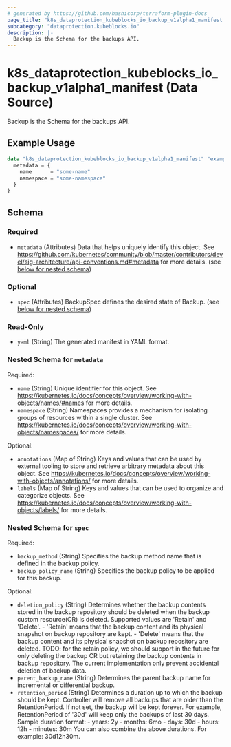 ```yaml
---
# generated by https://github.com/hashicorp/terraform-plugin-docs
page_title: "k8s_dataprotection_kubeblocks_io_backup_v1alpha1_manifest Data Source - terraform-provider-k8s"
subcategory: "dataprotection.kubeblocks.io"
description: |-
  Backup is the Schema for the backups API.
---
```


# k8s_dataprotection_kubeblocks_io_backup_v1alpha1_manifest (Data Source)

Backup is the Schema for the backups API.

## Example Usage

```terraform
data "k8s_dataprotection_kubeblocks_io_backup_v1alpha1_manifest" "example" {
  metadata = {
    name      = "some-name"
    namespace = "some-namespace"
  }
}
```

<!-- schema generated by tfplugindocs -->
## Schema

### Required

- `metadata` (Attributes) Data that helps uniquely identify this object. See https://github.com/kubernetes/community/blob/master/contributors/devel/sig-architecture/api-conventions.md#metadata for more details. (see [below for nested schema](#nestedatt--metadata))

### Optional

- `spec` (Attributes) BackupSpec defines the desired state of Backup. (see [below for nested schema](#nestedatt--spec))

### Read-Only

- `yaml` (String) The generated manifest in YAML format.

<a id="nestedatt--metadata"></a>
### Nested Schema for `metadata`

Required:

- `name` (String) Unique identifier for this object. See https://kubernetes.io/docs/concepts/overview/working-with-objects/names/#names for more details.
- `namespace` (String) Namespaces provides a mechanism for isolating groups of resources within a single cluster. See https://kubernetes.io/docs/concepts/overview/working-with-objects/namespaces/ for more details.

Optional:

- `annotations` (Map of String) Keys and values that can be used by external tooling to store and retrieve arbitrary metadata about this object. See https://kubernetes.io/docs/concepts/overview/working-with-objects/annotations/ for more details.
- `labels` (Map of String) Keys and values that can be used to organize and categorize objects. See https://kubernetes.io/docs/concepts/overview/working-with-objects/labels/ for more details.


<a id="nestedatt--spec"></a>
### Nested Schema for `spec`

Required:

- `backup_method` (String) Specifies the backup method name that is defined in the backup policy.
- `backup_policy_name` (String) Specifies the backup policy to be applied for this backup.

Optional:

- `deletion_policy` (String) Determines whether the backup contents stored in the backup repository should be deleted when the backup custom resource(CR) is deleted. Supported values are 'Retain' and 'Delete'.  - 'Retain' means that the backup content and its physical snapshot on backup repository are kept. - 'Delete' means that the backup content and its physical snapshot on backup repository are deleted.  TODO: for the retain policy, we should support in the future for only deleting the backup CR but retaining the backup contents in backup repository. The current implementation only prevent accidental deletion of backup data.
- `parent_backup_name` (String) Determines the parent backup name for incremental or differential backup.
- `retention_period` (String) Determines a duration up to which the backup should be kept. Controller will remove all backups that are older than the RetentionPeriod. If not set, the backup will be kept forever. For example, RetentionPeriod of '30d' will keep only the backups of last 30 days. Sample duration format:  - years: 	2y - months: 	6mo - days: 		30d - hours: 	12h - minutes: 	30m  You can also combine the above durations. For example: 30d12h30m.
